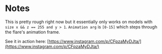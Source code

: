 # Notes
This is pretty rough right now but it essentially only works on models with `size x && z == 255 and y > 1`.
`Animation arg` is `[0-15]` which steps through the flare's animation frame. 

See it in action here: [https://www.instagram.com/p/CFpzaMyDJta/](https://www.instagram.com/p/CFpzaMyDJta/)